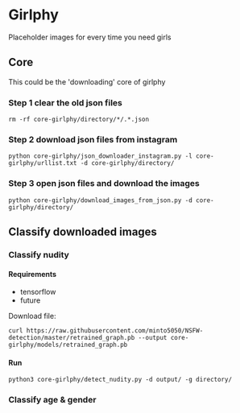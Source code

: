 # Girlphy

Placeholder images for every time you need girls

## Core

This could be the 'downloading' core of girlphy

### Step 1 clear the old json files

```
rm -rf core-girlphy/directory/*/.*.json
```

### Step 2 download json files from instagram

```
python core-girlphy/json_downloader_instagram.py -l core-girlphy/urllist.txt -d core-girlphy/directory/
```

### Step 3 open json files and download the images

```
python core-girlphy/download_images_from_json.py -d core-girlphy/directory/
```

## Classify downloaded images

### Classify nudity

#### Requirements

- tensorflow
- future

Download file:

```
curl https://raw.githubusercontent.com/minto5050/NSFW-detection/master/retrained_graph.pb --output core-girlphy/models/retrained_graph.pb
```

#### Run

```
python3 core-girlphy/detect_nudity.py -d output/ -g directory/
```

### Classify age & gender


